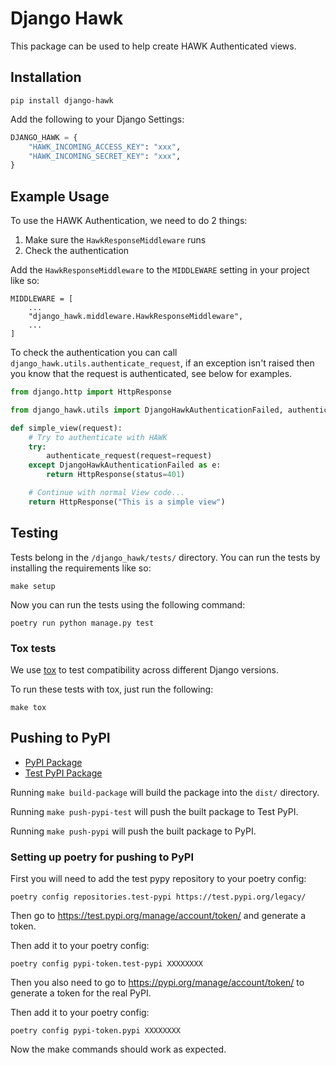 # Django Hawk

This package can be used to help create HAWK Authenticated views.

## Installation

```
pip install django-hawk
```

Add the following to your Django Settings:

```python
DJANGO_HAWK = {
    "HAWK_INCOMING_ACCESS_KEY": "xxx",
    "HAWK_INCOMING_SECRET_KEY": "xxx",
}
```

## Example Usage

To use the HAWK Authentication, we need to do 2 things:

1. Make sure the `HawkResponseMiddleware` runs
2. Check the authentication

Add the `HawkResponseMiddleware` to the `MIDDLEWARE` setting in your project like so:

```
MIDDLEWARE = [
    ...
    "django_hawk.middleware.HawkResponseMiddleware",
    ...
]
```

To check the authentication you can call `django_hawk.utils.authenticate_request`, if an exception isn't raised then you know that the request is authenticated, see below for examples.

```python
from django.http import HttpResponse

from django_hawk.utils import DjangoHawkAuthenticationFailed, authenticate_request

def simple_view(request):
    # Try to authenticate with HAWK
    try:
        authenticate_request(request=request)
    except DjangoHawkAuthenticationFailed as e:
        return HttpResponse(status=401)

    # Continue with normal View code...
    return HttpResponse("This is a simple view")
```

## Testing

Tests belong in the `/django_hawk/tests/` directory. You can run the tests by installing the requirements like so:

```
make setup
```

Now you can run the tests using the following command:

```
poetry run python manage.py test
```

### Tox tests

We use [tox](https://pypi.org/project/tox/) to test compatibility across different Django versions.

To run these tests with tox, just run the following:

```
make tox
```

## Pushing to PyPI

- [PyPI Package](https://pypi.org/project/django-hawk/)
- [Test PyPI Package](https://test.pypi.org/project/django-hawk/)

Running `make build-package` will build the package into the `dist/` directory.

Running `make push-pypi-test` will push the built package to Test PyPI.

Running `make push-pypi` will push the built package to PyPI.

### Setting up poetry for pushing to PyPI

First you will need to add the test pypy repository to your poetry config:

```
poetry config repositories.test-pypi https://test.pypi.org/legacy/
```

Then go to https://test.pypi.org/manage/account/token/ and generate a token.

Then add it to your poetry config:

```
poetry config pypi-token.test-pypi XXXXXXXX
```

Then you also need to go to https://pypi.org/manage/account/token/ to generate a token for the real PyPI.

Then add it to your poetry config:

```
poetry config pypi-token.pypi XXXXXXXX
```

Now the make commands should work as expected.
